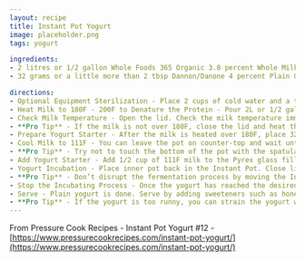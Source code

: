 ```yaml
---
layout: recipe
title: Instant Pot Yogurt
image: placeholder.png
tags: yogurt

ingredients:
- 2 litres or 1/2 gallon Whole Foods 365 Organic 3.8 percent Whole Milk
- 32 grams or a little more than 2 tbsp Dannon/Danone 4 percent Plain Greek Yogurt with Active Bacterial Cultures

directions:
- Optional Equipment Sterilization - Place 2 cups of cold water and a trivet in the Instant Pot. Place silicone spatula, Pyrex glass measuring cup, and tablespoon measuring spoon in the Instant Pot. Close the lid and move the Venting Knob to Sealing Position. Sterilize everything at High Pressure using the manual/pressure cook button for 3 minutes + natural release. Or Sterilize on Stovetop - sterilize the equipment, including meat thermometer, on stovetop by boiling them for 10 minutes. After sterilization, air dry the equipment on a clean rack.
- Heat Milk to 180F - 200F to Denature the Protein - Pour 2L or 1/2 gallon of Organic 3.8 percent whole milk in the inner pot. Close lid, venting knob position doesn’t matter. Use the Yogurt More function to boil the milk to at least 180F. It will say “boil” on the screen. It will take roughly 35 – 40 minutes. The Instant Pot screen will change to “yogt” when the boiling is done.
- Check Milk Temperature - Open the lid. Check the milk temperature immediately in a few spots and make sure the milk is over 180F. Stir with a silicone spatula and check the temperature again to make sure the milk is over 180°F.
- **Pro Tip** - If the milk is not over 180F, close the lid and heat the milk with the Slow Cook Less function for another 15 minutes.
- Prepare Yogurt Starter - After the milk is heated over 180F, place 32g, a little more than 2 tbsp, Dannon/Danone 4% Plain Greek Yogurt with Active Bacterial Cultures into the Pyrex glass measuring cup. Do not add the yogurt starter to the hot milk, as it will kill the bacterial cultures. If you sterilized the measuring cup, make sure it has cooled to the touch.
- Cool Milk to 111F - You can leave the pot on counter-top and wait until the milk cool to 111F. Or alternative method to quickly cool down the milk temperature - Fill a larger pot or kitchen sink with cold tap water. Partially submerge the inner pot with heated milk into the cold tap water. Stir the milk in a circular motion with a silicone spatula and frequently measure the temperature. It will take 2 – 4 minutes to cool the milk to 111F. Remove the pot from cold water immediately.
- **Pro Tip** - Try not to touch the bottom of the pot with the spatula as it may have some milk solid stuck to the bottom of the pot.
- Add Yogurt Starter - Add 1/2 cup of 111F milk to the Pyrex glass filled with yogurt starter. Gently mix it with the tablespoon measuring spoon. Pour the yogurt milk mixture in the inner pot and give it a few gentle stirs with silicone spatula.
- Yogurt Incubation - Place inner pot back in the Instant Pot. Close lid, venting Knob position doesn’t matterv and use the Yogurt Normal Function to incubate the yogurt. Adjust the time to 8:00 – 12:00 depending on how tangy you like your yogurt, longer time = more tangy. You can open the lid for a taste test once the yogurt is set. Roughly 6 hours.
- **Pro Tip** - Don’t disrupt the fermentation process by moving the Instant Pot or opening the lid. Wait until it is set, roughly 6 hours, before opening the lid.
- Stop the Incubating Process - Once the yogurt has reached the desired tangy level, remove the inner pot of yogurt and place it in the fridge for a few hours to stop the incubating process. The yogurt will also thicken a little.
- Serve - Plain yogurt is done. Serve by adding sweeteners such as honey or maple syrup. Add fruits, granola or your favorite toppings. The sky is limit!
- **Pro Tip** - If the yogurt is too runny, you can strain the yogurt with a yogurt strainer.
---
```

From Pressure Cook Recipes - Instant Pot Yogurt #12 - [https://www.pressurecookrecipes.com/instant-pot-yogurt/](https://www.pressurecookrecipes.com/instant-pot-yogurt/)
